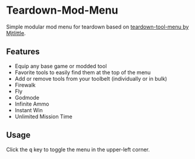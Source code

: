# Teardown-Mod-Menu
Simple modular mod menu for teardown based on <a href=https://github.com/Mjtlittle/teardown-tool-menu>teardown-tool-menu by Mjtlittle</a>.

## Features
- Equip any base game or modded tool
- Favorite tools to easily find them at the top of the menu
- Add or remove tools from your toolbelt (individually or in bulk)
- Firewalk
- Fly
- Godmode
- Infinite Ammo
- Instant Win
- Unlimited Mission Time

## Usage
Click the <kbd>q</kbd> key to toggle the menu in the upper-left corner.
